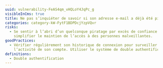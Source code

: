 ```yaml
---
uuid: vulnerability-FeAS4qm_vHQLoY4JqPc_g
visibleInCms: true
title: Ne pas s’inquiéter de savoir si son adresse e-mail a déjà été piratée.
categories: category-kW-FytF1BDPDcjYzpVQvr
risks:
  - Se sentir à l’abri d’un quelconque piratage par excès de confiance et
    simplifier le maintien de l’accès à des personnes malveillantes.
goodPractices:
  - Vérifier régulièrement son historique de connexion pour surveiller
    l’activité de son compte. Utiliser le système de double authentification.
definitions:
  - Double authentification
---
```

